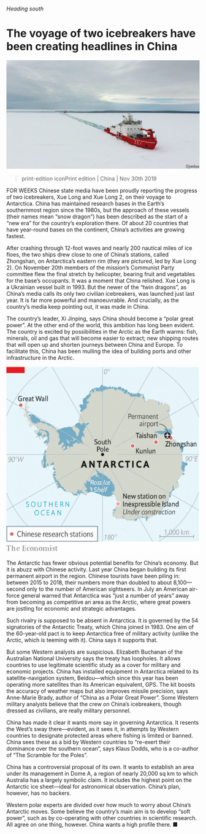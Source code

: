 ###### Heading south

# The voyage of two icebreakers have been creating headlines in China 

![image](images/20191130_CNP002_0.jpg) 

> print-edition iconPrint edition | China | Nov 30th 2019 

FOR WEEKS Chinese state media have been proudly reporting the progress of two icebreakers, Xue Long and Xue Long 2, on their voyage to Antarctica. China has maintained research bases in the Earth’s southernmost region since the 1980s, but the approach of these vessels (their names mean “snow dragon”) has been described as the start of a “new era” for the country’s exploration there. Of about 20 countries that have year-round bases on the continent, China’s activities are growing fastest. 

After crashing through 12-foot waves and nearly 200 nautical miles of ice floes, the two ships drew close to one of China’s stations, called Zhongshan, on Antarctica’s eastern rim (they are pictured, led by Xue Long 2). On November 20th members of the mission’s Communist Party committee flew the final stretch by helicopter, bearing fruit and vegetables for the base’s occupants. It was a moment that China relished. Xue Long is a Ukrainian vessel built in 1993. But the newer of the “twin dragons”, as China’s media calls its only two civilian icebreakers, was launched just last year. It is far more powerful and manoeuvrable. And crucially, as the country’s media keep pointing out, it was made in China. 

The country’s leader, Xi Jinping, says China should become a “polar great power”. At the other end of the world, this ambition has long been evident. The country is excited by possibilities in the Arctic as the Earth warms: fish, minerals, oil and gas that will become easier to extract; new shipping routes that will open up and shorten journeys between China and Europe. To facilitate this, China has been mulling the idea of building ports and other infrastructure in the Arctic. 

![image](images/20191130_cnm939.png) 

The Antarctic has fewer obvious potential benefits for China’s economy. But it is abuzz with Chinese activity. Last year China began building its first permanent airport in the region. Chinese tourists have been piling in: between 2015 to 2018, their numbers more than doubled to about 8,100—second only to the number of American sightseers. In July an American air-force general warned that Antarctica was “just a number of years” away from becoming as competitive an area as the Arctic, where great powers are jostling for economic and strategic advantages. 

Such rivalry is supposed to be absent in Antarctica. It is governed by the 54 signatories of the Antarctic Treaty, which China joined in 1983. One aim of the 60-year-old pact is to keep Antarctica free of military activity (unlike the Arctic, which is teeming with it). China says it supports that. 

But some Western analysts are suspicious. Elizabeth Buchanan of the Australian National University says the treaty has loopholes. It allows countries to use legitimate scientific study as a cover for military and economic projects. China has installed equipment in Antarctica related to its satellite-navigation system, Beidou—which since this year has been operating more satellites than its American equivalent, GPS. The kit boosts the accuracy of weather maps but also improves missile precision, says Anne-Marie Brady, author of “China as a Polar Great Power”. Some Western military analysts believe that the crew on China’s icebreakers, though dressed as civilians, are really military personnel. 

China has made it clear it wants more say in governing Antarctica. It resents the West’s sway there—evident, as it sees it, in attempts by Western countries to designate protected areas where fishing is limited or banned. China sees these as a bid by Western countries to “re-exert their dominance over the southern ocean”, says Klaus Dodds, who is a co-author of “The Scramble for the Poles”. 

China has a controversial proposal of its own. It wants to establish an area under its management in Dome A, a region of nearly 20,000 sq km to which Australia has a largely symbolic claim. It includes the highest point on the Antarctic ice sheet—ideal for astronomical observation. China’s plan, however, has no backers. 

Western polar experts are divided over how much to worry about China’s Antarctic moves. Some believe the country’s main aim is to develop “soft power”, such as by co-operating with other countries in scientific research. All agree on one thing, however. China wants a high profile there. ■ 

